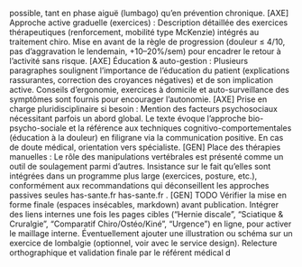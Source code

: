 possible, tant en phase aiguë (lumbago) qu’en prévention chronique. \[AXE] Approche active graduelle (exercices) : Description détaillée des exercices thérapeutiques (renforcement, mobilité type McKenzie) intégrés au traitement chiro. Mise en avant de la règle de progression (douleur ≤ 4/10, pas d’aggravation le lendemain, +10–20%/sem) pour encadrer le retour à l’activité sans risque. \[AXE] Éducation \& auto-gestion : Plusieurs paragraphes soulignent l’importance de l’éducation du patient (explications rassurantes, correction des croyances négatives) et de son implication active. Conseils d’ergonomie, exercices à domicile et auto-surveillance des symptômes sont fournis pour encourager l’autonomie. \[AXE] Prise en charge pluridisciplinaire si besoin : Mention des facteurs psychosociaux nécessitant parfois un abord global. Le texte évoque l’approche bio-psycho-sociale et la référence aux techniques cognitivo-comportementales (éducation à la douleur) en filigrane via la communication positive. En cas de doute médical, orientation vers spécialiste. \[GEN] Place des thérapies manuelles : Le rôle des manipulations vertébrales est présenté comme un outil de soulagement parmi d’autres. Insistance sur le fait qu’elles sont intégrées dans un programme plus large (exercices, posture, etc.), conformément aux recommandations qui déconseillent les approches passives seules has-sante.fr has-sante.fr . \[GEN] TODO Vérifier la mise en forme finale (espaces insécables, markdown) avant publication. Intégrer des liens internes une fois les pages cibles (“Hernie discale”, “Sciatique \& Cruralgie”, “Comparatif Chiro/Ostéo/Kiné”, “Urgence”) en ligne, pour activer le maillage interne. Éventuellement ajouter une illustration ou schéma sur un exercice de lombalgie (optionnel, voir avec le service design). Relecture orthographique et validation finale par le référent médical d